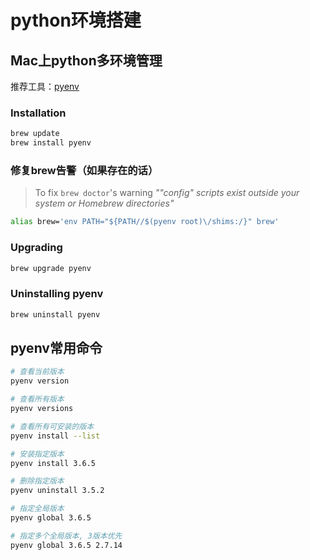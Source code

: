 # python环境搭建

## Mac上python多环境管理

推荐工具：[pyenv](https://github.com/pyenv/pyenv)

### Installation

```bash
brew update
brew install pyenv
```

### 修复brew告警（如果存在的话）

> To fix `brew doctor`'s warning *""config" scripts exist outside your system or Homebrew directories"*

```bash
alias brew='env PATH="${PATH//$(pyenv root)\/shims:/}" brew'
```

### Upgrading

```bash
brew upgrade pyenv
```

### Uninstalling pyenv

```bash
brew uninstall pyenv
```

## pyenv常用命令

```bash
# 查看当前版本
pyenv version

# 查看所有版本
pyenv versions

# 查看所有可安装的版本
pyenv install --list

# 安装指定版本
pyenv install 3.6.5

# 删除指定版本
pyenv uninstall 3.5.2

# 指定全局版本
pyenv global 3.6.5

# 指定多个全局版本, 3版本优先
pyenv global 3.6.5 2.7.14


```

